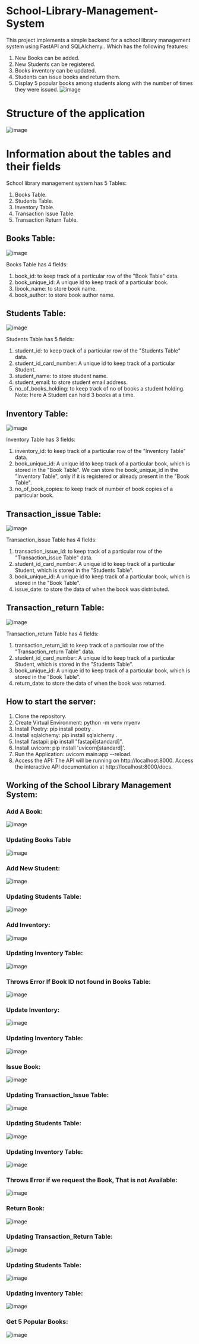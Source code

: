 # School-Library-Management-System
This project implements a simple backend for a school library management system using FastAPI and SQLAlchemy.. Which has the following features:

1.	New Books can be added.
2.	New Students can be registered.
3.	Books inventory can be updated.
4.	Students can issue books and return them.
5.	Display 5 popular books among students along with the number of times they were issued.
![image](https://github.com/user-attachments/assets/48c358ec-07eb-421a-9e29-0c823be1ad88)


# Structure of the application
![image](https://github.com/user-attachments/assets/5f625bdf-1678-4c8d-93f4-532c2e48410b)

# Information about the tables and their fields
School library management system has 5 Tables:
1.	Books Table.
2.	Students Table.
3.	Inventory Table.
4.	Transaction Issue Table.
5.	Transaction Return Table.
## Books Table:
![image](https://github.com/user-attachments/assets/21c9814c-a8ef-4bcd-8b1b-14e28a4a0c12)

Books Table has 4 fields:
1.	book_id: to keep track of a particular row of the "Book Table" data.
2.	book_unique_id: A unique id to keep track of a particular book.
3.	Ibook_name: to store book name.
4.	book_author: to store book author name.

## Students Table:
![image](https://github.com/user-attachments/assets/da1dbbb9-f48a-4f32-8cff-80c3e849d919)
    
Students Table has 5 fields:
1.	student_id: to keep track of a particular row of the "Students Table" data.
2.	student_id_card_number: A unique id to keep track of a particular Student.
3.	student_name: to store student name.
4.	student_email: to store student email address.
5.	no_of_books_holding: to keep track of no of books a student holding. Note: Here A Student can hold 3 books at a time.

## Inventory Table:
![image](https://github.com/user-attachments/assets/4ad6c37b-5e17-4290-8959-70cf6edaaf3c)

Inventory Table has 3 fields:
1.	inventory_id: to keep track of a particular row of the "Inventory Table" data.
2.	book_unique_id: A unique id to keep track of a particular book, which is stored in the "Book Table". We can store the book_unique_id in the "Inventory Table", only if it is registered or already present in the "Book Table".
3.	no_of_book_copies: to keep track of number of book copies of a particular book.

## Transaction_issue Table:
![image](https://github.com/user-attachments/assets/aa147910-ddd8-4890-85b0-cbe1e05e57fa)

Transaction_issue Table has 4 fields:
1.	transaction_issue_id: to keep track of a particular row of the "Transaction_issue Table" data.
2.	student_id_card_number: A unique id to keep track of a particular Student, which is stored in the "Students Table".
3.	book_unique_id: A unique id to keep track of a particular book, which is stored in the "Book Table". 
4.	issue_date: to store the data of when the book was distributed.

## Transaction_return Table:
![image](https://github.com/user-attachments/assets/570ef37d-d7e0-4a65-88eb-19ef805361fb)

Transaction_return Table has 4 fields:
1.	transaction_return_id: to keep track of a particular row of the "Transaction_return Table" data.
2.	student_id_card_number: A unique id to keep track of a particular Student, which is stored in the "Students Table".
3.	book_unique_id: A unique id to keep track of a particular book, which is stored in the "Book Table". 
4.	return_date: to store the data of when the book was returned.

##  How to start the server:
1.	Clone the repository.
2.	Create Virtual Environment: python -m venv myenv
3.	Install Poetry: pip install poetry  .
4.	Install sqlalchemy: pip install sqlalchemy  .
5.	Install fastapi: pip install "fastapi[standard]".
6.	Install uvicorn: pip install 'uvicorn[standard]'.
7.	Run the Application: uvicorn main:app --reload.
8.	Access the API: The API will be running on http://localhost:8000. Access the interactive API documentation at http://localhost:8000/docs.

##  Working of the School Library Management System:
### Add A Book:
![image](https://github.com/user-attachments/assets/9452b5b3-0ccb-43d2-908c-c739df93d804)
### Updating Books Table
![image](https://github.com/user-attachments/assets/ae89557e-b5e7-45b7-abe9-6360e7bbcf3e)

### Add New Student: 
![image](https://github.com/user-attachments/assets/c2964130-b264-4f1b-96a1-72b56941991d)

### Updating Students Table:
![image](https://github.com/user-attachments/assets/079c5b99-fe4f-435c-8ee2-714f06dbc246)

### Add Inventory:
![image](https://github.com/user-attachments/assets/cb6f0eaa-b82e-4606-a4a8-9e6c633817d8)

### Updating Inventory Table:
![image](https://github.com/user-attachments/assets/78a07284-5776-4bbd-ba62-d97e6e000e1e)

### Throws Error If Book ID not found in Books Table:
![image](https://github.com/user-attachments/assets/d26d5cac-0797-4997-a4d7-250483799f90)

### Update Inventory:
![image](https://github.com/user-attachments/assets/6d0d09d8-0242-41c7-a97b-01f2514fb2f7)

### Updating Inventory Table:
![image](https://github.com/user-attachments/assets/908cf563-4f74-46c8-9126-8bdf24444daf)

### Issue Book:
![image](https://github.com/user-attachments/assets/71ff136c-6eab-4780-9219-d37c64d26c29)

### Updating Transaction_Issue Table:
![image](https://github.com/user-attachments/assets/13ed8a76-6019-4d78-9566-24fd14eda710)

### Updating Students Table:
![image](https://github.com/user-attachments/assets/3e422f87-70a5-4ca5-9c52-a61b3617dc5b)

### Updating Inventory Table:
![image](https://github.com/user-attachments/assets/07866439-0fcf-4387-aa77-80288bb54403)

### Throws Error if we request the Book, That is not Available:
![image](https://github.com/user-attachments/assets/4bd1a3ed-d6ae-43f6-a75b-e4851b22efe8)

### Return Book:
![image](https://github.com/user-attachments/assets/fa3a86f0-5a31-4431-abe2-e9149dd095ee)

### Updating Transaction_Return Table:
![image](https://github.com/user-attachments/assets/820dba08-284d-4756-80d4-20ce18f79a7f)

### Updating Students Table:
![image](https://github.com/user-attachments/assets/8d1bd69b-4126-4b89-8ff7-96929b445c90)

### Updating Inventory Table:
![image](https://github.com/user-attachments/assets/adfcad4f-fc7c-4ae9-afc7-478bc90edbca)

### Get 5 Popular Books:
![image](https://github.com/user-attachments/assets/af24c59e-7ff7-43ab-824c-28d0998da85a)



   
